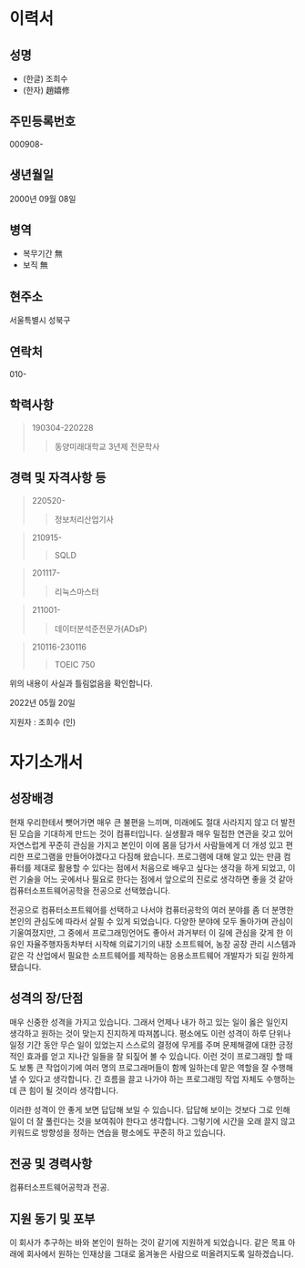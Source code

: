 # 이력서

## 성명
* (한글)
조희수
* (한자)
趙嬉修

## 주민등록번호
000908-

## 생년월일
2000년 09월 08일

## 병역
* 복무기간 
無
* 보직 
無

## 현주소
서울특별시 성북구

## 연락처
010-

## 학력사항
> 190304-220228
>> 동양미래대학교 3년제 전문학사

## 경력 및 자격사항 등
> 220520-
>> 정보처리산업기사

> 210915-
>> SQLD

> 201117-
>> 리눅스마스터

> 211001-
>> 데이터분석준전문가(ADsP)

> 210116-230116
>> TOEIC 750

위의 내용이 사실과 틀림없음을 확인합니다.

2022년 05월 20일

지원자 : 조희수 (인)




# 자기소개서

## 성장배경
 현재 우리한테서 뺏어가면 매우 큰 불편을 느끼며, 미래에도 절대 사라지지 않고 더 발전된 모습을 기대하게 만드는 것이 컴퓨터입니다. 실생활과 매우 밀접한 연관을 갖고 있어 자연스럽게 꾸준히 관심을 가지고 본인이 이에 몸을 담가서 사람들에게 더 개성 있고 편리한 프로그램을 만들어야겠다고 다짐해 왔습니다. 프로그램에 대해 알고 있는 만큼 컴퓨터를 제대로 활용할 수 있다는 점에서 처음으로 배우고 싶다는 생각을 하게 되었고, 이런 기술을 어느 곳에서나 필요로 한다는 점에서 앞으로의 진로로 생각하면 좋을 것 같아 컴퓨터소프트웨어공학을 전공으로 선택했습니다.

 전공으로 컴퓨터소프트웨어를 선택하고 나서야 컴퓨터공학의 여러 분야를 좀 더 분명한 본인의 관심도에 따라서 살필 수 있게 되었습니다. 다양한 분야에 모두 돌아가며 관심이 기울여졌지만, 그 중에서 프로그래밍언어도 좋아서 과거부터 이 길에 관심을 갖게 한 이유인 자율주행자동차부터 시작해 의료기기의 내장 소프트웨어, 농장 공장 관리 시스템과 같은 각 산업에서 필요한 소프트웨어를 제작하는 응용소프트웨어 개발자가 되길 원하게 됐습니다.

## 성격의 장/단점
 매우 신중한 성격을 가지고 있습니다. 그래서 언제나 내가 하고 있는 일이 옳은 일인지 생각하고 원하는 것이 맞는지 진지하게 따져봅니다. 평소에도 이런 성격이 하루 단위나 일정 기간 동안 무슨 일이 있었는지 스스로의 결정에 무게를 주며 문제해결에 대한 긍정적인 효과를 얻고 지나간 일들을 잘 되짚어 볼 수 있습니다. 이런 것이 프로그래밍 할 때도 보통 큰 작업이기에 여러 명의 프로그래머들이 함께 일하는데 맡은 역할을 잘 수행해낼 수 있다고 생각합니다. 긴 흐름을 끌고 나가야 하는 프로그래밍 작업 자체도 수행하는데 큰 힘이 될 것이라 생각합니다.

 이러한 성격이 안 좋게 보면 답답해 보일 수 있습니다. 답답해 보이는 것보다 그로 인해 일이 더 잘 풀린다는 것을 보여줘야 한다고 생각합니다. 그렇기에 시간을 오래 끌지 않고 키워드로 방향성을 정하는 연습을 평소에도 꾸준히 하고 있습니다.

## 전공 및 경력사항
 컴퓨터소프트웨어공학과 전공.

## 지원 동기 및 포부
 이 회사가 추구하는 바와 본인이 원하는 것이 같기에 지원하게 되었습니다. 같은 목표 아래에 회사에서 원하는 인재상을 그대로 옮겨놓은 사람으로 떠올려지도록 일하겠습니다.

